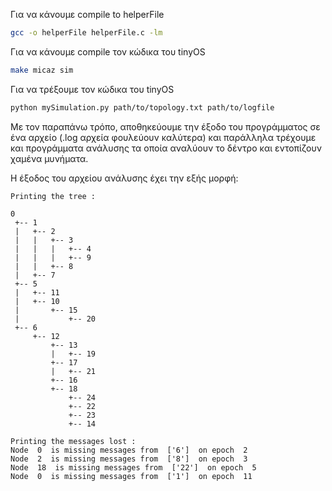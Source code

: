 Για να κάνουμε compile to helperFile

```bash
gcc -o helperFile helperFile.c -lm
```
Για να κάνουμε compile τον κώδικα του tinyOS

```bash
make micaz sim
```

Για να τρέξουμε τον κώδικα του tinyOS

```bash
python mySimulation.py path/to/topology.txt path/to/logfile
```

Με τον παραπάνω τρόπο, αποθηκεύουμε την έξοδο του προγράμματος σε ένα αρχείο (.log αρχεία φουλεύουν καλύτερα) και παράλληλα τρέχουμε και προγράμματα ανάλυσης τα οποία αναλύουν το δέντρο και εντοπίζουν χαμένα μυνήματα.


Η έξοδος του αρχείου ανάλυσης έχει την εξής μορφή:

```log
Printing the tree :

0
 +-- 1
 |   +-- 2
 |   |   +-- 3
 |   |   |   +-- 4
 |   |   |   +-- 9
 |   |   +-- 8
 |   +-- 7
 +-- 5
 |   +-- 11
 |   +-- 10
 |       +-- 15
 |           +-- 20
 +-- 6
     +-- 12
         +-- 13
         |   +-- 19
         +-- 17
         |   +-- 21
         +-- 16
         +-- 18
             +-- 24
             +-- 22
             +-- 23
             +-- 14

Printing the messages lost :
Node  0  is missing messages from  ['6']  on epoch  2
Node  2  is missing messages from  ['8']  on epoch  3
Node  18  is missing messages from  ['22']  on epoch  5
Node  0  is missing messages from  ['1']  on epoch  11
```
